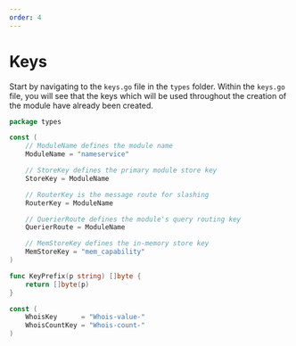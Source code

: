```yaml
---
order: 4
---
```


# Keys

Start by navigating to the `keys.go` file in the `types` folder. Within the `keys.go` file, you will see that the keys which will be used throughout the creation of the module have already been created.


```go
package types

const (
	// ModuleName defines the module name
	ModuleName = "nameservice"

	// StoreKey defines the primary module store key
	StoreKey = ModuleName

	// RouterKey is the message route for slashing
	RouterKey = ModuleName

	// QuerierRoute defines the module's query routing key
	QuerierRoute = ModuleName

	// MemStoreKey defines the in-memory store key
	MemStoreKey = "mem_capability"
)

func KeyPrefix(p string) []byte {
	return []byte(p)
}

const (
	WhoisKey      = "Whois-value-"
	WhoisCountKey = "Whois-count-"
)
```
